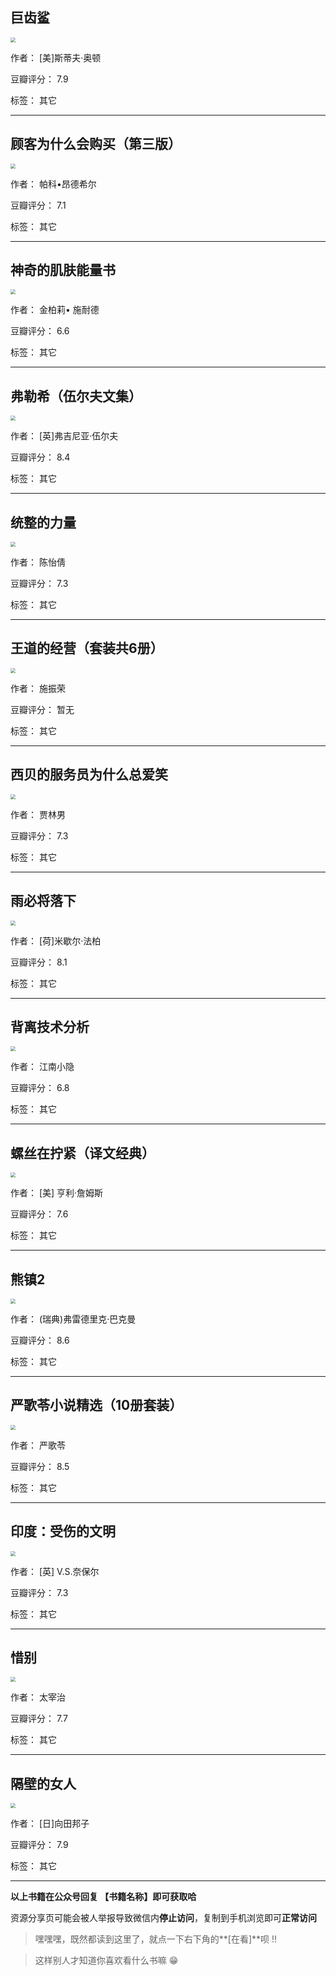 ## 巨齿鲨

<img src="https://www.aibooks.cc/wp-content/uploads/2019/10/2019101509304322.jpg" style="zoom:50%;" />

作者： [美]斯蒂夫·奥顿

豆瓣评分：  7.9

标签： 其它


---

## 顾客为什么会购买（第三版）

<img src="https://www.aibooks.cc/wp-content/uploads/2019/10/2019101509264485.jpg" style="zoom:50%;" />

作者： 帕科•昂德希尔

豆瓣评分：  7.1

标签： 其它


---

## 神奇的肌肤能量书

<img src="https://www.aibooks.cc/wp-content/uploads/2019/10/2019101509234072.jpg" style="zoom:50%;" />

作者： 金柏莉• 施耐德

豆瓣评分：  6.6

标签： 其它


---

## 弗勒希（伍尔夫文集）

<img src="https://www.aibooks.cc/wp-content/uploads/2019/10/201910150919411.jpg" style="zoom:50%;" />

作者： [英]弗吉尼亚·伍尔夫

豆瓣评分：  8.4

标签： 其它


---

## 统整的力量

<img src="https://www.aibooks.cc/wp-content/uploads/2019/10/2019101509162065.jpg" style="zoom:50%;" />

作者： 陈怡倩

豆瓣评分：  7.3

标签： 其它


---

## 王道的经营（套装共6册）

<img src="https://www.aibooks.cc/wp-content/uploads/2019/10/2019101509112334.jpg" style="zoom:50%;" />

作者： 施振荣

豆瓣评分：  暂无

标签： 其它


---

## 西贝的服务员为什么总爱笑

<img src="https://www.aibooks.cc/wp-content/uploads/2019/10/2019101509040441.jpg" style="zoom:50%;" />

作者： 贾林男

豆瓣评分：  7.3

标签： 其它


---

## 雨必将落下

<img src="https://www.aibooks.cc/wp-content/uploads/2019/10/2019101508582436.jpg" style="zoom:50%;" />

作者： [荷]米歇尔·法柏

豆瓣评分：  8.1

标签： 其它


---

## 背离技术分析

<img src="https://www.aibooks.cc/wp-content/uploads/2019/10/2019101508543743.jpg" style="zoom:50%;" />

作者： 江南小隐 

豆瓣评分：  6.8

标签： 其它


---

## 螺丝在拧紧（译文经典）

<img src="https://www.aibooks.cc/wp-content/uploads/2019/10/2019101508510076.jpg" style="zoom:50%;" />

作者： [美] 亨利·詹姆斯 

豆瓣评分：  7.6

标签： 其它


---

## 熊镇2

<img src="https://www.aibooks.cc/wp-content/uploads/2019/10/2019101112495424.jpg" style="zoom:50%;" />

作者：  (瑞典)弗雷德里克·巴克曼 

豆瓣评分：  8.6

标签： 其它


---

## 严歌苓小说精选（10册套装）

<img src="https://www.aibooks.cc/wp-content/uploads/2019/10/2019101112122930.jpg" style="zoom:50%;" />

作者： 严歌苓

豆瓣评分：  8.5

标签： 其它


---

## 印度：受伤的文明

<img src="https://www.aibooks.cc/wp-content/uploads/2019/10/201910111141434.jpg" style="zoom:50%;" />

作者： [英] V.S.奈保尔

豆瓣评分：  7.3

标签： 其它


---

## 惜别

<img src="https://www.aibooks.cc/wp-content/uploads/2019/10/2019101111384282.jpg" style="zoom:50%;" />

作者： 太宰治 

豆瓣评分：  7.7

标签： 其它


---

## 隔壁的女人

<img src="https://www.aibooks.cc/wp-content/uploads/2019/10/2019101111330345.jpg" style="zoom:50%;" />

作者： [日]向田邦子

豆瓣评分：  7.9

标签： 其它


---


**以上书籍在公众号回复 【书籍名称】即可获取哈** 


资源分享页可能会被人举报导致微信内**停止访问**，复制到手机浏览即可**正常访问**


> 嘿嘿嘿，既然都读到这里了，就点一下右下角的**[在看]**呗 !!

> 

> 这样别人才知道你喜欢看什么书嘛 😁


